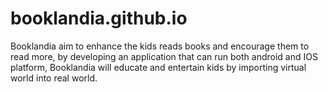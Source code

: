 # booklandia.github.io
Booklandia aim to enhance the kids reads books and encourage them to read more, by developing an application that can run both android and IOS platform, Booklandia will educate and entertain kids by importing virtual world into real world.
